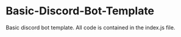 # Basic-Discord-Bot-Template
Basic discord bot template. All code is contained in the index.js file.
